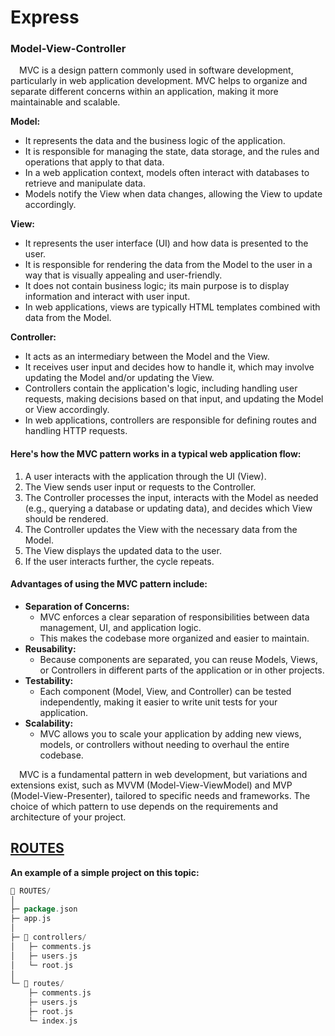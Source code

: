 # Express

### Model-View-Controller

&emsp;MVC is a design pattern commonly used in software development, particularly in web application development. MVC helps to organize and separate different concerns within an application, making it more maintainable and scalable. 

**Model:**
+ It represents the data and the business logic of the application.
+ It is responsible for managing the state, data storage, and the rules and operations that apply to that data.
+ In a web application context, models often interact with databases to retrieve and manipulate data.
+ Models notify the View when data changes, allowing the View to update accordingly.

**View:**
+ It represents the user interface (UI) and how data is presented to the user.
+ It is responsible for rendering the data from the Model to the user in a way that is visually appealing and user-friendly.
+ It does not contain business logic; its main purpose is to display information and interact with user input.
+ In web applications, views are typically HTML templates combined with data from the Model.

**Controller:**
+ It acts as an intermediary between the Model and the View.
+ It receives user input and decides how to handle it, which may involve updating the Model and/or updating the View.
+ Controllers contain the application's logic, including handling user requests, making decisions based on that input, and updating the Model or View accordingly.
+ In web applications, controllers are responsible for defining routes and handling HTTP requests.

#### Here's how the MVC pattern works in a typical web application flow:
1. A user interacts with the application through the UI (View).
2. The View sends user input or requests to the Controller.
3. The Controller processes the input, interacts with the Model as needed (e.g., querying a database or updating data), and decides which View should be rendered.
4. The Controller updates the View with the necessary data from the Model.
5. The View displays the updated data to the user.
6. If the user interacts further, the cycle repeats.

#### Advantages of using the MVC pattern include:

+ **Separation of Concerns:**
  - MVC enforces a clear separation of responsibilities between data management, UI, and application logic.
  - This makes the codebase more organized and easier to maintain.
+ **Reusability:**
  - Because components are separated, you can reuse Models, Views, or Controllers in different parts of the application or in other projects.
+ **Testability:**
  - Each component (Model, View, and Controller) can be tested independently, making it easier to write unit tests for your application.
+ **Scalability:**
  - MVC allows you to scale your application by adding new views, models, or controllers without needing to overhaul the entire codebase.

&emsp;MVC is a fundamental pattern in web development, but variations and extensions exist, such as MVVM (Model-View-ViewModel) and MVP (Model-View-Presenter), tailored to specific needs and frameworks. The choice of which pattern to use depends on the requirements and architecture of your project.


## [ROUTES](https://github.com/SKindij/Node.js-Basics/tree/main/Express/ROUTES)

**An example of a simple project on this topic:**

```go
📁 ROUTES/
│
├─ package.json
├─ app.js
│
├─ 📁 controllers/
│   ├─ comments.js
│   ├─ users.js
│   └─ root.js
│
└─ 📁 routes/
    ├─ comments.js
    ├─ users.js
    ├─ root.js
    └─ index.js
```







